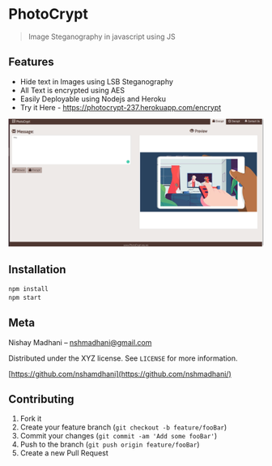 # PhotoCrypt
> Image Steganography in javascript using JS





## Features

- Hide text in Images using LSB Steganography
- All Text is encrypted using AES
- Easily Deployable using Nodejs and Heroku
- Try it Here - https://photocrypt-237.herokuapp.com/encrypt

![Screenshot](header.png)

## Installation

```sh
npm install 
npm start 
```



## Meta

Nishay Madhani  – nshmadhani@gmail.com

Distributed under the XYZ license. See ``LICENSE`` for more information.

[https://github.com/nshamdhani](https://github.com/nshmadhani/)

## Contributing

1. Fork it
2. Create your feature branch (`git checkout -b feature/fooBar`)
3. Commit your changes (`git commit -am 'Add some fooBar'`)
4. Push to the branch (`git push origin feature/fooBar`)
5. Create a new Pull Request

<!-- Markdown link & img dfn's -->
[npm-image]: https://img.shields.io/npm/v/datadog-metrics.svg?style=flat-square
[npm-url]: https://npmjs.org/package/datadog-metrics
[npm-downloads]: https://img.shields.io/npm/dm/datadog-metrics.svg?style=flat-square
[travis-image]: https://img.shields.io/travis/dbader/node-datadog-metrics/master.svg?style=flat-square
[travis-url]: https://travis-ci.org/dbader/node-datadog-metrics
[wiki]: https://github.com/yourname/yourproject/wiki
